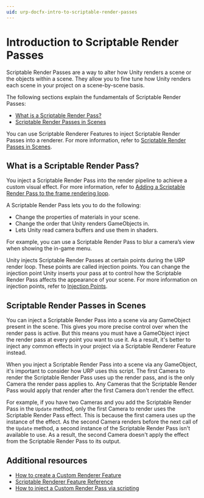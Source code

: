 ```yaml
---
uid: urp-docfx-intro-to-scriptable-render-passes
---
```

# Introduction to Scriptable Render Passes

Scriptable Render Passes are a way to alter how Unity renders a scene or the objects within a scene. They allow you to fine tune how Unity renders each scene in your project on a scene-by-scene basis.

The following sections explain the fundamentals of Scriptable Render Passes:

* [What is a Scriptable Render Pass?](#scriptable-render-pass)
* [Scriptable Render Passes in Scenes](#scriptable-render-passes-in-scenes)

You can use Scriptable Renderer Features to inject Scriptable Render Passes into a renderer. For more information, refer to [Scriptable Render Passes in Scenes](#scriptable-render-passes-in-scenes).

## <a name="scriptable-render-pass"></a>What is a Scriptable Render Pass?

You inject a Scriptable Render Pass into the render pipeline to achieve a custom visual effect. For more information, refer to [Adding a Scriptable Render Pass to the frame rendering loop](../inject-a-render-pass.md).

A Scriptable Render Pass lets you to do the following:

* Change the properties of materials in your scene.
* Change the order that Unity renders GameObjects in.
* Lets Unity read camera buffers and use them in shaders.

For example, you can use a Scriptable Render Pass to blur a camera’s view when showing the in-game menu.

Unity injects Scriptable Render Passes at certain points during the URP render loop. These points are called injection points. You can change the injection point Unity inserts your pass at to control how the Scriptable Render Pass affects the appearance of your scene. For more information on injection points, refer to [Injection Points](../customize/custom-pass-injection-points.md).

## Scriptable Render Passes in Scenes

You can inject a Scriptable Render Pass into a scene via any GameObject present in the scene. This gives you more precise control over when the render pass is active. But this means you must have a GameObject inject the render pass at every point you want to use it. As a result, it's better to inject any common effects in your project via a Scriptable Renderer Feature instead.

When you inject a Scriptable Render Pass into a scene via any GameObject, it's important to consider how URP uses this script. The first Camera to render the Scriptable Render Pass uses up the render pass, and is the only Camera the render pass applies to. Any Cameras that the Scriptable Render Pass would apply that render after the first Camera don't render the effect.

For example, if you have two Cameras and you add the Scriptable Render Pass in the `Update` method, only the first Camera to render uses the Scriptable Render Pass effect. This is because the first camera uses up the instance of the effect. As the second Camera renders before the next call of the `Update` method, a second instance of the Scriptable Render Pass isn't available to use. As a result, the second Camera doesn't apply the effect from the Scriptable Render Pass to its output.

## Additional resources

* [How to create a Custom Renderer Feature](create-custom-renderer-feature.md)
* [Scriptable Renderer Feature Reference](scriptable-renderer-features/scriptable-renderer-feature-reference.md)
* [How to inject a Custom Render Pass via scripting](../customize/custom-pass-injection-points.md)
